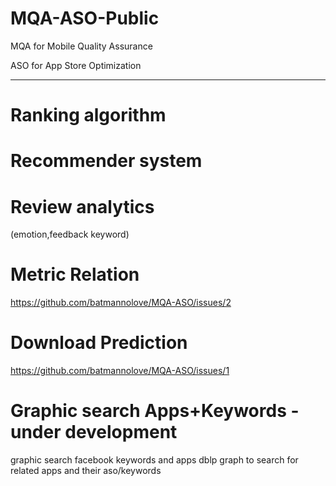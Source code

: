 # MQA-ASO-Public
MQA for Mobile Quality Assurance


ASO for App Store Optimization




*****


# Ranking algorithm




# Recommender system




# Review analytics

(emotion,feedback keyword)





# Metric Relation

https://github.com/batmannolove/MQA-ASO/issues/2



# Download Prediction

https://github.com/batmannolove/MQA-ASO/issues/1



# Graphic search Apps+Keywords - under development

graphic search facebook keywords and apps dblp graph to search for related apps and their aso/keywords



